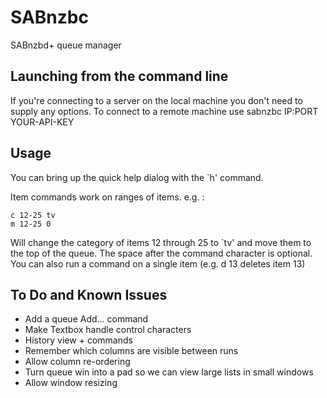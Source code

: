 SABnzbc
===============

SABnzbd+ queue manager

Launching from the command line
--------------------------------

If you're connecting to a server on the local machine you don't need to supply any options.
To connect to a remote machine use sabnzbc IP:PORT YOUR-API-KEY

Usage
-----

You can bring up the quick help dialog with the `h' command.

Item commands work on ranges of items. e.g. :

	c 12-25 tv
	m 12-25 0

Will change the category of items 12 through 25 to `tv' and move them to the top of the queue.
The space after the command character is optional.
You can also run a command on a single item (e.g. d 13 deletes item 13)

To Do and Known Issues
----------------------
* Add a queue Add... command
* Make Textbox handle control characters
* History view + commands
* Remember which columns are visible between runs
* Allow column re-ordering
* Turn queue win into a pad so we can view large lists in small windows
* Allow window resizing
